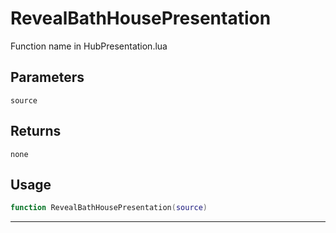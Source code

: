 # RevealBathHousePresentation
Function name in HubPresentation.lua
## Parameters
`source`
## Returns
`none`
## Usage
```lua
function RevealBathHousePresentation(source)
```
---
